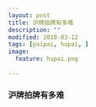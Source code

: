 ```yaml
---
layout: post
title: 沪牌拍牌有多难
description: ""
modified: 2018-03-12
tags: [paipai, hupai, ]
image:
  feature: hupai.png
  
---
```


### 沪牌拍牌有多难

#### 
